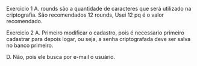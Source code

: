 Exercicio 1
A. rounds são a quantidade de caracteres que será utilizado na criptografia. São recomendados 12 rounds, Usei 12 pq é o valor recomendado.

Exercicio 2
A. Primeiro modificar o cadastro, pois é necessario primeiro cadastrar para depois logar, ou seja, a senha criptografada deve ser salva no banco primeiro.

D. Não, pois ele busca por e-mail o usuário.

